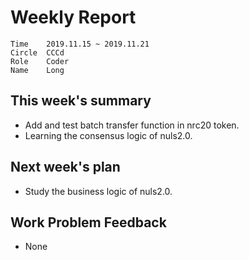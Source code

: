 # Weekly Report 
```
Time	2019.11.15 ~ 2019.11.21
Circle	CCCd
Role	Coder
Name	Long
```
## This week's summary
- Add and test batch transfer function in nrc20 token.
- Learning the consensus logic of nuls2.0.

## Next week's plan

- Study the business logic of nuls2.0.


## Work Problem Feedback
- None

